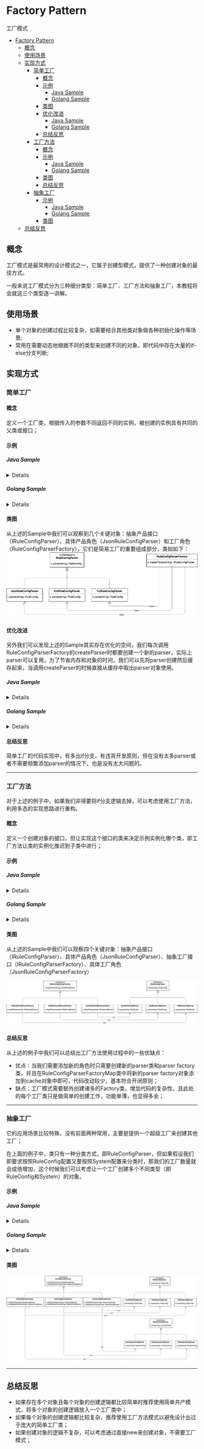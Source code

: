 # Factory Pattern
工厂模式
- [Factory Pattern](#factory-pattern)
  - [概念](#概念)
  - [使用场景](#使用场景)
  - [实现方式](#实现方式)
    - [简单工厂](#简单工厂)
      - [概念](#概念-1)
      - [示例](#示例)
        - [Java Sample](#java-sample)
        - [Golang Sample](#golang-sample)
      - [类图](#类图)
      - [优化改进](#优化改进)
        - [Java Sample](#java-sample-1)
        - [Golang Sample](#golang-sample-1)
      - [总结反思](#总结反思)
    - [工厂方法](#工厂方法)
      - [概念](#概念-2)
      - [示例](#示例-1)
        - [Java Sample](#java-sample-2)
        - [Golang Sample](#golang-sample-2)
      - [类图](#类图-1)
      - [总结反思](#总结反思-1)
    - [抽象工厂](#抽象工厂)
      - [示例](#示例-2)
        - [Java Sample](#java-sample-3)
        - [Golang Sample](#golang-sample-3)
      - [类图](#类图-2)
  - [总结反思](#总结反思-2)

## 概念
工厂模式是最常用的设计模式之一，它属于创建型模式，提供了一种创建对象的最佳方式。

一般来说工厂模式分为三种细分类型：简单工厂、工厂方法和抽象工厂，本教程将会就这三个类型逐一讲解。

## 使用场景
+ 单个对象的创建过程比较复杂，如需要结合其他类对象做各种初始化操作等场景;
+ 常用在需要动态地根据不同的类型来创建不同的对象，即代码中存在大量的if-else分支判断;

## 实现方式

### 简单工厂

#### 概念
定义一个工厂类，根据传入的参数不同返回不同的实例，被创建的实例具有共同的父类或接口；

#### 示例

##### Java Sample

<details>

```java
public class RuleConfigSource {
  public RuleConfig load(String path, String fileExtension) {
    IRuleConfigParser parser = RuleConfigParserFactory.createParser(fileExtension);
    if (parser == null) {
      throw new InvalidRuleConfigException("Rule Config file format is not supported:", fileExtension)
     }
    String configText = "";
    RuleConfig ruleConfig = parser.parse(configText);
    return ruleConfig;
  }
}

public class RuleConfigParserFactory {
  public class IRuleConfigParser createParser(String configFormat){
    IRuleConfigParser parser = null;
    if ("json".equalsIgnoreCase(configFormat)) {
      parser = new JsonRuleConfigParser();
    } else if ("xml".equalsIgnoreCase(configFormat)) {
      parser = new XmlRuleConfigParser();
    } else if ("txt".equalsIgnoreCase(configFormat)) {
      parser = new TxtRuleConfigParser();
    }
     return parser;
  }
}
```
</details>

##### Golang Sample

<details>

```golang
// 共同的接口
type IRuleConfigParser interface {
  parse(string) RuleConfig
}

// 自定义结构体
type RuleConfig struct{}

// 具体产品角色
type JsonRuleConfigParser struct{}

func (JsonRuleConfigParser) parse(string) RuleConfig { return RuleConfig{} }

type XmlRuleConfigParser struct{}

func (XmlRuleConfigParser) parse(string) RuleConfig { return RuleConfig{} }

type TxtRuleConfigParser struct{}

func (TxtRuleConfigParser) parse(string) RuleConfig { return RuleConfig{} }

// 工厂角色
type RuleConfigParserFactory struct{}

func (RuleConfigParserFactory) createParser(configFormat string) IRuleConfigParser {
  var parser IRuleConfigParser
  if "json" == strings.ToLower(configFormat) {
    parser = new(JsonRuleConfigParser)
  } else if "xml" == strings.ToLower(configFormat) {
    parser = new(XmlRuleConfigParser)
  } else if "txt" == strings.ToLower(configFormat) {
    parser = new(TxtRuleConfigParser)
  }
  return parser
}

func NewRuleConfigParserFactory() RuleConfigParserFactory {
  return RuleConfigParserFactory{}
}

// 使用方
type RuleConfigSource struct{}

func (RuleConfigSource) load(path, fileExtension string) RuleConfig {
  var ruleConfig RuleConfig
  parser := NewRuleConfigParserFactory().createParser(fileExtension)
  if parser == nil {
    return ruleConfig
  }
  configText := ""
  ruleConfig = parser.parse(configText)
  return ruleConfig
}
```

</details>

#### 类图

从上述的Sample中我们可以观察到几个关键对象：抽象产品接口（IRuleConfigParser）、具体产品角色（JsonRuleConfigParser）和工厂角色（RuleConfigParserFactory），它们是简易工厂的重要组成部分，类如如下：
![](factory_1.jpg)

#### 优化改进

另外我们可以发现上述的Sample其实存在优化的空间，我们每次调用RuleConfigParserFactory的createParser时都要创建一个新的parser，实际上parser可以复用，为了节省内存和对象的时间，我们可以先将parser创建然后缓存起来，当调用createParser的时候直接从缓存中取出parser对象使用。

##### Java Sample

<details>

```java
public class RuleConfigParserFactory {
  private static final Map<String, RuleConfigParser> cacheParser = new HashMap<>()
  static {
    cacheParser.put("json", new JsonRuleConfigParser());
    cacheParser.put("xml", new XmlRuleConfigParser());
    cacheParser.put("txt", new TxtRuleConfigParser());
  }
  
  public class IRuleConfigParser createParser(String configFormat){
    if (configFormat == null || configFormat.isEmpty()) {
         return null;
    }
    IRuleConfigParser parser = cacheParser.get(configFormat.toLowerCase());
    return parser;
  }
}
```

</details>

##### Golang Sample

<details>

```golang
type RuleConfigParserFactory struct {
  cacheParser map[string]IRuleConfigParser
}

func (factory RuleConfigParserFactory) createParser(configFormat string) IRuleConfigParser {
  if configFormat == "" {
    return nil
  }
  return factory.cacheParser[configFormat]
}

func NewRuleConfigParserFactory() *RuleConfigParserFactory {
  factory := new(RuleConfigParserFactory)
  factory.cacheParser["json"] = new(JsonRuleConfigParser)
  factory.cacheParser["xml"] = new(XmlRuleConfigParser)
  factory.cacheParser["txt"] = new(TxtRuleConfigParser)

  return factory
}
```
</details>

#### 总结反思
简单工厂的代码实现中，有多出if分支，有违背开发原则，但在没有太多parser或者不需要频繁添加parser的情况下，也是没有太大问题的。

----

### 工厂方法

对于上述的例子中，如果我们非得要将if分支逻辑去掉，可以考虑使用工厂方法，利用多态的实现思路进行重构。

#### 概念
定义一个创建对象的接口，但让实现这个接口的类来决定示例实例化哪个类，即工厂方法让类的实例化推迟到子类中进行；

#### 示例

##### Java Sample

<details>

```java
public interface IRuleConfigParserFactory {
  IRuleConfigParser createParser();
}

public class JsonRuleConfigParserFactory implements IRuleConfigParserFactory {
  @Override
  public IRuleConfigParser createParser() {
    return new JsonRuleConfigParser();
  }
}

public class XmlRuleConfigParserFactory implements IRuleConfigParserFactory {
  @Override
  public IRuleConfigParser createParser() {
    return new XmlRuleConfigParser();
  }
}

public class TxtRuleConfigParserFactory implements IRuleConfigParserFactory {
  @Override
  public IRuleConfigParser createParser() {
    return new TxtRuleConfigParser();
  }
}

public class RuleConfigParserFactoryMap {
  private static final Map<String, IRuleConfigParserFactory> cacheParserFactory = new HashMap<>()
  static {
    cacheParserFactory.put("json", new JsonRuleConfigParserFactory());
    cacheParserFactory.put("xml", new XmlRuleConfigParserFactory());
    cacheParserFactory.put("txt", new TxtRuleConfigParserFactory());
  }
  
  public class IRuleConfigParserFactory getParserFactory(String type){
    if (type == null || type.isEmpty()) {
         return null;
    }
    IRuleConfigParserFactory parserFactory = cacheParserFactory.get(configFormat.toLowerCase());
    return parserFactory;
  }
}

public class RuleConfigSource {
  public RuleConfig load(String path, String fileExtension) {
    IRuleConfigParserFactory parserFactory = RuleConfigParserFactoryMap.getParserFactory(fileExtension);
    if (parserFactory == null) {
      throw new InvalidRuleConfigException("Rule Config file format is not supported:", fileExtension)
    }
    IRuleConfigParser parser = parserFactory.createParser();
    String configText = "";
    RuleConfig ruleConfig = parser.parse(configText);
    return ruleConfig;
  }
}
```
</details>

##### Golang Sample

<details>

```golang
// 自定义结构体
type RuleConfig struct{}

// 抽象产品接口
type IRuleConfigParser interface {
  parse(string) RuleConfig
}

// 抽象工厂接口
type IRuleConfigParserFactory interface {
  createParser() IRuleConfigParser
}

// 具体产品角色
type JsonRuleConfigParser struct{}

func (JsonRuleConfigParser) parse(string) RuleConfig { return RuleConfig{} }

// 具体工厂角色
type JsonRuleConfigParserFactory struct{}

func (JsonRuleConfigParserFactory) createParser() IRuleConfigParser {
  return new(JsonRuleConfigParser)
}

type XmlRuleConfigParser struct{}

func (XmlRuleConfigParser) parse(string) RuleConfig { return RuleConfig{} }

type XmlRuleConfigParserFactory struct{}

func (XmlRuleConfigParserFactory) createParser() IRuleConfigParser {
  return new(XmlRuleConfigParser)
}

type TxtRuleConfigParser struct{}

func (TxtRuleConfigParser) parse(string) RuleConfig { return RuleConfig{} }

type TxtRuleConfigParserFactory struct{}

func (TxtRuleConfigParserFactory) createParser() IRuleConfigParser {
  return new(TxtRuleConfigParser)
}

type RuleConfigParserFactory struct {
  cacheParserFactory map[string]IRuleConfigParserFactory
}

func NewRuleConfigParserFactory() *RuleConfigParserFactory {
  factory := new(RuleConfigParserFactory)
  factory.cacheParserFactory["json"] = new(JsonRuleConfigParserFactory)
  factory.cacheParserFactory["xml"] = new(XmlRuleConfigParserFactory)
  factory.cacheParserFactory["txt"] = new(TxtRuleConfigParserFactory)

  return factory
}

type RuleConfigSource struct{}

func (RuleConfigSource) load(path, fileExtension string) RuleConfig {
  var ruleConfig RuleConfig
  parserFactory := NewRuleConfigParserFactory().cacheParserFactory[fileExtension]
  if parserFactory == nil {
    return ruleConfig
  }
  parser := parserFactory.createParser()

  configText := ""
  ruleConfig = parser.parse(configText)
  return ruleConfig
}
```

</details>

#### 类图
从上述的Sample中我们可以观察四个关键对象：抽象产品接口（IRuleConfigParser）、具体产品角色（JsonRuleConfigParser）、抽象工厂接口（IRuleConfigParserFactory）、具体工厂角色（JsonRuleConfigParserFactory）

![](factory_2.jpg)

#### 总结反思

从上述的例子中我们可以总结出工厂方法使用过程中的一些优缺点：
+ 优点：当我们需要添加新的角色时只需要创建新的parser类和parser factory类，并且在RuleConfigParserFactoryMap类中将新的parser factory对象添加到cache对象中即可，代码改动较少，基本符合开闭原则；
+ 缺点：工厂模式需要额外创建诸多的Factory类，增加代码的复杂性，且此处的每个工厂类只是做简单的创建工作，功能单薄，也显得多余；

----

### 抽象工厂
它的应用场景比较特殊，没有前面两种常用，主要是提供一个超级工厂来创建其他工厂；

在上面的例子中，类只有一种分类方式，即RuleConfigParser，但如果假设我们即要求按照RuleConfig配置又要按照System配置来分类时，那我们的工厂数量就会成倍增加，这个时候我们可以考虑让一个工厂创建多个不同类型（即RuleConfig和System）的对象。

#### 示例

##### Java Sample

<details>

```java
public interface IConfigParserFactory {
  IRuleConfigParser createRuleParser();
  ISystemConfigParser createSystemParser();
}

public class JsonConfigParserFactory implements IConfigParserFactory {
  @Override
  public IRuleConfigParser createRuleParser() {
    return new JsonRuleConfigParser();
  }
  public ISystemConfigParser createSystemParser() {
    return new JsonSystemConfigParser();
  }
}

public class XmlConfigParserFactory implements IConfigParserFactory {
  @Override
  public IRuleConfigParser createRuleParser() {
    return new XmlRuleConfigParser();
  }
  public ISystemConfigParser createSystemParser() {
    return new XmlSystemConfigParser();
  }
}

public class TxtConfigParserFactory implements IConfigParserFactory {
  @Override
  public IRuleConfigParser createRuleParser() {
    return new TxtRuleConfigParser();
  }
  public ISystemConfigParser createSystemParser() {
    return new TxtSystemConfigParser();
  }
}

public class ConfigParserFactoryMap {
  private static final Map<String, IConfigParserFactory> cacheParserFactory = new HashMap<>()
  static {
    cacheParserFactory.put("json", new JsonConfigParserFactory());
    cacheParserFactory.put("xml", new XmlConfigParserFactory());
    cacheParserFactory.put("txt", new TxtConfigParserFactory());
  }
  
  public class IConfigParserFactory getConfigParserFactory(String type){
    if (type == null || type.isEmpty()) {
      return null;
    }
    IRuleConfigParserFactory parserFactory = cacheParserFactory.get(configFormat.toLowerCase());
    return parserFactory;
  }
}

public class RuleConfigSource {
  public RuleConfig load(String path, String fileExtension) {
    IConfigParserFactory parserFactory = RuleConfigParserFactoryMap.getParserFactory(fileExtension);
    if (parserFactory == null) {
      throw new InvalidRuleConfigException("Rule Config file format is not supported:", fileExtension)
    }
    IRuleConfigParser parser = parserFactory.createRuleParser();
    String configText = "";
    RuleConfig ruleConfig = parser.parse(configText);
    return ruleConfig;
  }
}
```

</details>

##### Golang Sample

<details>

```golang
// 自定义结构体
type RuleConfig struct{}

type SystemConfig struct{}

// 抽象工厂接口
type IConfigParserFactory interface {
  createRuleParser() IRuleConfigParser
  createSystemParser() ISystemConfigParser
}

// 抽象产品接口
type IRuleConfigParser interface {
  parse(string) RuleConfig
}

type ISystemConfigParser interface {
  parse(string) SystemConfig
}

// 具体工厂角色
type JsonConfigParserFactory struct{}

func (JsonConfigParserFactory) createRuleParser() IRuleConfigParser {
  return new(JsonRuleConfigParser)
}

func (JsonConfigParserFactory) createSystemParser() ISystemConfigParser {
  return new(JsonSystemConfigParser)
}

// 具体产品角色
type JsonRuleConfigParser struct{}

func (JsonRuleConfigParser) parse(string) RuleConfig { return RuleConfig{} }

type JsonSystemConfigParser struct{}

func (JsonSystemConfigParser) parse(string) SystemConfig { return SystemConfig{} }

type XmlConfigParserFactory struct{}

func (XmlConfigParserFactory) createRuleParser() IRuleConfigParser {
  return new(XmlRuleConfigParser)
}

func (XmlConfigParserFactory) createSystemParser() ISystemConfigParser {
  return new(XmlSystemConfigParser)
}

type XmlRuleConfigParser struct{}

func (XmlRuleConfigParser) parse(string) RuleConfig { return RuleConfig{} }

type XmlSystemConfigParser struct{}

func (XmlSystemConfigParser) parse(string) SystemConfig { return SystemConfig{} }

type TxtConfigParserFactory struct{}

func (TxtConfigParserFactory) createRuleParser() IRuleConfigParser {
  return new(TxtRuleConfigParser)
}

func (TxtConfigParserFactory) createSystemParser() ISystemConfigParser {
  return new(TxtSystemConfigParser)
}

// 具体产品角色
type TxtRuleConfigParser struct{}

func (TxtRuleConfigParser) parse(string) RuleConfig { return RuleConfig{} }

type TxtSystemConfigParser struct{}

func (TxtSystemConfigParser) parse(string) SystemConfig { return SystemConfig{} }

type RuleConfigParserFactory struct {
  cacheParserFactory map[string]IConfigParserFactory
}

func NewRuleConfigParserFactory() *RuleConfigParserFactory {
  factory := new(RuleConfigParserFactory)
  factory.cacheParserFactory["json"] = new(JsonConfigParserFactory)
  factory.cacheParserFactory["xml"] = new(XmlConfigParserFactory)
  factory.cacheParserFactory["txt"] = new(TxtConfigParserFactory)

  return factory
}

type RuleConfigSource struct{}

func (RuleConfigSource) load(path, fileExtension string) RuleConfig {
  parserFactory := NewRuleConfigParserFactory().cacheParserFactory[fileExtension]

  var ruleConfig RuleConfig
  if parserFactory == nil {
    return ruleConfig
  }
  parser := parserFactory.createRuleParser()

  configText := ""
  ruleConfig = parser.parse(configText)
  return ruleConfig
}
```

</details>

#### 类图
![](factory_3.jpg)

----

## 总结反思

+ 如果存在多个对象且每个对象的创建逻辑都比较简单时推荐使用简单共产模式，将多个对象的创建逻辑放入一个工厂类中；
+ 如果每个对象的创建逻辑都比较复杂，推荐使用工厂方法模式以避免设计出过于庞大的简单工厂类；
+ 如果创建对象的逻辑不复杂，可以考虑通过直接new来创建对象，不需要工厂模式；
